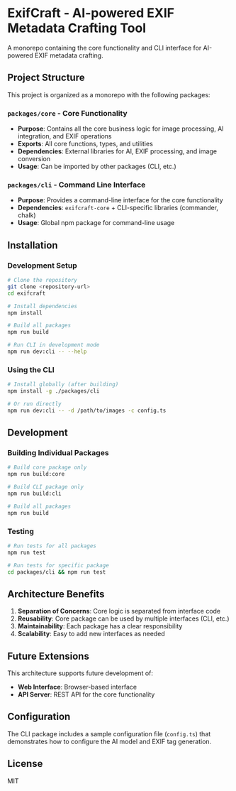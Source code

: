 # ExifCraft - AI-powered EXIF Metadata Crafting Tool

A monorepo containing the core functionality and CLI interface for AI-powered EXIF metadata crafting.

## Project Structure

This project is organized as a monorepo with the following packages:

### `packages/core` - Core Functionality
- **Purpose**: Contains all the core business logic for image processing, AI integration, and EXIF operations
- **Exports**: All core functions, types, and utilities
- **Dependencies**: External libraries for AI, EXIF processing, and image conversion
- **Usage**: Can be imported by other packages (CLI, etc.)

### `packages/cli` - Command Line Interface
- **Purpose**: Provides a command-line interface for the core functionality
- **Dependencies**: `exifcraft-core` + CLI-specific libraries (commander, chalk)
- **Usage**: Global npm package for command-line usage

## Installation

### Development Setup

```bash
# Clone the repository
git clone <repository-url>
cd exifcraft

# Install dependencies
npm install

# Build all packages
npm run build

# Run CLI in development mode
npm run dev:cli -- --help
```

### Using the CLI

```bash
# Install globally (after building)
npm install -g ./packages/cli

# Or run directly
npm run dev:cli -- -d /path/to/images -c config.ts
```

## Development

### Building Individual Packages

```bash
# Build core package only
npm run build:core

# Build CLI package only
npm run build:cli

# Build all packages
npm run build
```

### Testing

```bash
# Run tests for all packages
npm run test

# Run tests for specific package
cd packages/cli && npm run test
```

## Architecture Benefits

1. **Separation of Concerns**: Core logic is separated from interface code
2. **Reusability**: Core package can be used by multiple interfaces (CLI, etc.)
3. **Maintainability**: Each package has a clear responsibility
4. **Scalability**: Easy to add new interfaces as needed

## Future Extensions

This architecture supports future development of:
- **Web Interface**: Browser-based interface
- **API Server**: REST API for the core functionality

## Configuration

The CLI package includes a sample configuration file (`config.ts`) that demonstrates how to configure the AI model and EXIF tag generation.

## License

MIT

